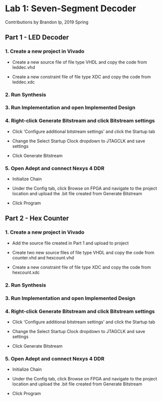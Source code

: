# Lab 1: Seven-Segment Decoder

Contributions by Brandon Ip, 2019 Spring

## Part 1 - LED Decoder

### 1. Create a new project in Vivado

* Create a new source file of file type VHDL and copy the code from leddec.vhd

* Create a new constraint file of file type XDC and copy the code from leddec.xdc

### 2. Run Synthesis

### 3. Run Implementation and open Implemented Design

### 4. Right-click Generate Bitstream and click Bitstream settings

* Click 'Configure additional bitstream settings' and click the Startup tab

* Change the Select Startup Clock dropdown to JTAGCLK and save settings

* Click Generate Bitstream

### 5. Open Adept and connect Nexys 4 DDR

* Initialize Chain

* Under the Config tab, click Browse on FPGA and navigate to the project location and upload the .bit file created from Generate Bitstream

* Click Program

## Part 2 - Hex Counter

### 1. Create a new project in Vivado

* Add the source file created in Part 1 and upload to project

* Create two new source files of file type VHDL and copy the code from counter.vhd and hexcount.vhd

* Create a new constraint file of file type XDC and copy the code from hexcount.xdc

### 2. Run Synthesis

### 3. Run Implementation and open Implemented Design

### 4. Right-click Generate Bitstream and click Bitstream settings

* Click 'Configure additional bitstream settings' and click the Startup tab

* Change the Select Startup Clock dropdown to JTAGCLK and save settings

* Click Generate Bitstream

### 5. Open Adept and connect Nexys 4 DDR

* Initialize Chain

* Under the Config tab, click Browse on FPGA and navigate to the project location and upload the .bit file created from Generate Bitstream

* Click Program
